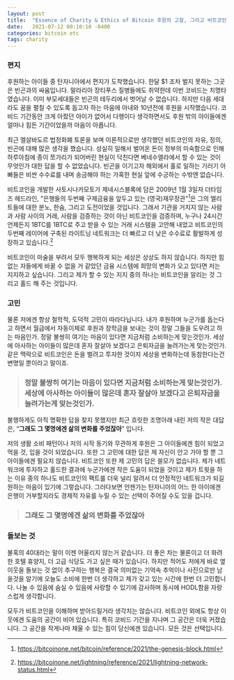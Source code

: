 ```yaml
---
layout: post
title:  "Essence of Charity & Ethics of Bitcoin 후원의 고찰, 그리고 비트코인"
date:   2021-07-12 00:10:10 -0400
categories: bitcoin etc
tags: charity
---
```

### 편지
후원하는 아이들 중 탄자니아에서 편지가 도착했습니다.  한달 $1 조차 벌지 못하는 그곳은 빈곤과의 싸움입니다.  말라리아 장티푸스 질병들에도 취약한데 이번 코비드는 치명타였습니다.  이미 부모세대들은 빈곤의 테두리에서 벗어날 수 없습니다.  하지만 다음 세대라도 꿈을 펼칠 수 있도록 돕고자 하는 마음에 아내와 10년전에 후원을 시작했습니다.  코비드 기간동안 크게 아팠던 아이가 없어서 다행이다 생각하면서도 후원 밖의 아이들에겐 얼마나 힘든 기간이었을까 마음이 아픕니다.

최근 엘살바도르 법정화폐 토론을 보며 이론적으로만 생각했던 비트코인의 자유, 정의, 빈곤에 대해 많은 생각을 했습니다.  성실히 일해서 벌어온 돈이 정부의 미숙함으로 인해 하루아침에 종이 쪼가리가 되어버린 현실이 닥친다면 베네수엘라에서 할 수 있는 것이 무엇인가 대한 답을 할 수 없었습니다. 빈곤을 이기고자 해외에서 홀로 일하는 기러기 아빠들은 비싼 수수료를 내며 송금해야 하는 가혹한 현실 앞에 수긍하는 수밖엔 없습니다.

비트코인을 개발한 사토시나카모토가 제네시스블록에 담은 2009년 1월 3일자 더타임즈 헤드라인, "은행들의 두번째 구제금융을 앞두고 있는 (영국)재무장관"[^1]은 그의 엘리트들에 대한 분노, 한숨, 그리고 도전이었을 것입니다.  그래서 기관을 거치지 않는 사람과 사람 사이의 거래, 사람을 검증하는 것이 아닌 비트코인을 검증하며, 누구나 24시간 언제든지 1BTC를 1BTC로 주고 받을 수 있는 거래 시스탬을 고안해 내었고 비트코인의 두번째 레이어에 구축된 라이트닝 네트워크는 더 빠르고 더 낮은 수수료로 활발하게 성장하고 있습니다.[^2]

비트코인이 마술을 부려서 모두 행복하게 되는 세상은 상상도 하지 않습니다.  하지만 힘없는 자들에게 바꿀 수 없을 거 같았던 금융 시스템에 희망의 변화가 오고 있다면 저는 지지하고 싶습니다.  그리고 제가 할 수 있는 지지 중의 하나는 비트코인을 알리는 것 그리고 홀드 해 주는 것입니다.

### 고민

물론 저에겐 항상 철학적, 도덕적 고민이 따라다닙니다.  내가 후원하며 누군가를 돕는다고 하면서 월급에서 자동이체로 후원과 장학금을 보내는 것이 정말 그들을 도우려고 하는 마음인가.  정말 불쌍히 여기는 마음이 있다면 지금처럼 소비하는게 맞는것인가.  세상에 아사하는 아이들이 많은데 혼자 잘살아 보겠다고 은퇴자금을 늘려가는게 맞는것인가.  같은 맥락으로 비트코인은 돈을 벌려고 투자한 것이지 세상을 변화하는데 동참한다는건 변명일 뿐이라고 말이죠.

>### 정말 불쌍히 여기는 마음이 있다면 지금처럼 소비하는게 맞는것인가.  세상에 아사하는 아이들이 많은데 혼자 잘살아 보겠다고 은퇴자금을 늘려가는게 맞는것인가.

불행하게도 아직 명확한 답을 찾지 못했지만 최근 흐릿한 조명아래 내린 저의 작은 대답은, “**그래도 그 몇명에겐 삶의 변화를 주었잖아**” 입니다.

저의 생활 소비 패턴이나 저의 시작 동기와 무관하게 후원은 그 아이들에겐 힘이 되었고 먹을 것, 입을 것이 되었습니다.  또한 그 고민에 대한 답은 제 자신이 안고 가야 할 뿐 그 아이들에겐 필요치 않습니다.  비트코인 또한 제 고민의 답은 쓸모가 없습니다.  제가 네트워크에 투자하고 홀드한 결과에 누군가에겐 작은 도움이 되었을 것이고 제가 트윗을 하는 이유 중의 하나도 비트코인의 팩트를 더욱 널리 알려서 더 안정적인 네트워크가 되길 원하는 마음이 있기에 그렇습니다.  그러다보면 언젠가는 탄자니아의 어느 한 아이에겐 은행이 거부할지라도 경제적 자유를 누릴 수 있는 선택이 주어질 수도 있을 겁니다.

>### 그래도 그 몇명에겐 삶의 변화를 주었잖아

### 돌보는 것
불혹의 40대라는 말이 이젠 어울리지 않는거 같습니다. 더 좋은 차는 물론이고 더 화려한 호텔 휴양지, 더 고급 식당도 가고 싶은 때가 있습니다.  하지만 적어도 저에게 바로 옆 이웃을 돌보는 것 없이 추구하는 행복은 결국 의미없는 기억속 추억이나 사진으로만 남을것을 알기에 오늘도 소비에 한번 더 생각하고 제가 갖고 있는 시간에 한번 더 고민합니다. 나눌 수 있음에 숨실 수 있음에 사랑할 수 있기에 감사하며 동시에 HODL함을 자랑스럽게 생각합니다.  

모두가 비트코인을 이해하며 받아드릴거라 생각치는 않습니다.  비트코인 외에도 항상 이웃에겐 도움의 공간이 비어 있습니다.  특히 코비드 기간을 지나며 그 공간은 더욱 커졌습니다.  그 공간을 작게나마 채울 수 있는 힘이 당신에겐 있습니다.  모든 것은 선택입니다.

[^1]: <https://bitcoinone.net/bitcoin/reference/2021/the-genesis-block.html>

[^2]: <https://bitcoinone.net/lightning/reference/2021/lightning-network-status.html>
